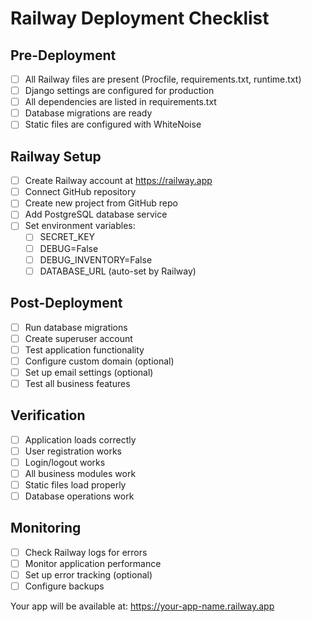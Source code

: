 # Railway Deployment Checklist

## Pre-Deployment
- [ ] All Railway files are present (Procfile, requirements.txt, runtime.txt)
- [ ] Django settings are configured for production
- [ ] All dependencies are listed in requirements.txt
- [ ] Database migrations are ready
- [ ] Static files are configured with WhiteNoise

## Railway Setup
- [ ] Create Railway account at https://railway.app
- [ ] Connect GitHub repository
- [ ] Create new project from GitHub repo
- [ ] Add PostgreSQL database service
- [ ] Set environment variables:
  - [ ] SECRET_KEY
  - [ ] DEBUG=False
  - [ ] DEBUG_INVENTORY=False
  - [ ] DATABASE_URL (auto-set by Railway)

## Post-Deployment
- [ ] Run database migrations
- [ ] Create superuser account
- [ ] Test application functionality
- [ ] Configure custom domain (optional)
- [ ] Set up email settings (optional)
- [ ] Test all business features

## Verification
- [ ] Application loads correctly
- [ ] User registration works
- [ ] Login/logout works
- [ ] All business modules work
- [ ] Static files load properly
- [ ] Database operations work

## Monitoring
- [ ] Check Railway logs for errors
- [ ] Monitor application performance
- [ ] Set up error tracking (optional)
- [ ] Configure backups

Your app will be available at: https://your-app-name.railway.app
